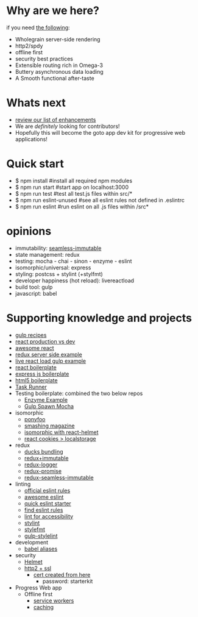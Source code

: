 # Why are we here?
if you need [the following](https://medium.com/front-end-developers/handcrafting-an-isomorphic-redux-application-with-love-40ada4468af4#.vfm0r9hd8):

 - Wholegrain server-side rendering
 - http2/spdy
 - offline first
 - security best practices
 - Extensible routing rich in Omega-3
 - Buttery asynchronous data loading
 - A Smooth functional after-taste

# Whats next
  - [review our list of enhancements](https://github.com/noahehall/react-f-your-startkit/labels/enhancement)
  - We are *definitely* looking for contributors!
  - Hopefully this will become the goto app dev kit for progressive web applications!

# Quick start
  - $ npm install #install all required npm modules
  - $ npm run start #start app on localhost:3000
  - $ npm run test #test all test.js files within src/*
  - $ npm run eslint-unused #see all eslint rules not defined in .eslintrc
  - $ npm run eslint #run eslint on all .js files within /src*

# opinions
- immutability: [seamless-immutable](https://github.com/rtfeldman/seamless-immutable)
- state management: redux
- testing: mocha - chai - sinon - enzyme - eslint
- isomorphic/universal: express
- styling: postcss + stylint (+stylfmt)
- developer happiness (hot reload): livereactload
- build tool: gulp
- javascript: babel

# Supporting knowledge and projects
- [gulp recipes](http://gulpjs.org/recipes/)
- [react production vs dev](https://facebook.github.io/react/downloads.html)
- [awesome react](https://github.com/enaqx/awesome-react)
- [redux server side example](http://redux.js.org/docs/recipes/ServerRendering.html)
- [live react load gulp example](https://github.com/milankinen/livereactload/tree/master/examples/03-build-systems)
- [react boilerplate](https://github.com/jarredwitt/react-boilerplate/blob/master/gulpfile.js)
- [express js boilerplate](https://github.com/yhagio/express-boilerplate/blob/master/server.js)
- [html5 boilerplate](https://github.com/h5bp/html5-boilerplate/blob/master/src/index.html)
- [Task Runner](http://macr.ae/article/splitting-gulpfile-multiple-files.html)
- Testing boilerplate: combined the two below repos   
  - [Enzyme Example](https://github.com/lelandrichardson/enzyme-example-mocha)
  - [Gulp Spawn Mocha](https://github.com/knpwrs/gulp-spawn-mocha/tree/master/test)
- isomorphic
  - [ponyfoo](https://ponyfoo.com/articles/universal-react-babel)
  - [smashing magazine](https://www.smashingmagazine.com/2016/03/server-side-rendering-react-node-express/)
  - [isomorphic with react-helmet](https://github.com/mattdennewitz/react-helmet-example/blob/master/server.js)
  - [react cookies > localstorage](https://github.com/eXon/react-cookie)
- redux
  - [ducks bundling](https://github.com/erikras/ducks-modular-redux)
  - [redux+immutable](https://github.com/gajus/redux-immutable-examples)
  - [redux-logger](https://github.com/evgenyrodionov/redux-logger)
  - [redux-promise](https://github.com/acdlite/redux-promise)
  - [redux-seamless-immutable](https://github.com/eadmundo/redux-seamless-immutable)
- linting
  - [official eslint rules](http://eslint.org/docs/rules/)
  - [awesome eslint](https://github.com/dustinspecker/awesome-eslint)
  - [quick eslint starter](https://gist.github.com/cletusw/e01a85e399ab563b1236)
  - [find eslint rules](https://github.com/sarbbottam/eslint-find-rules)
  - [lint for accessibility](https://www.npmjs.com/package/eslint-plugin-jsx-a11y)
  - [stylint](http://stylelint.io/user-guide/rules/)
  - [stylefmt](https://github.com/morishitter/stylefmt)
  - [gulp-stylelint](https://github.com/olegskl/gulp-stylelint)
- development
  - [babel aliases](https://github.com/tleunen/babel-plugin-module-resolver)
- security
  - [Helmet](https://github.com/helmetjs/helmet)
  - [http2 + ssl](https://webapplog.com/http2-node/)
    - [cert created from here](https://certsimple.com/blog/localhost-ssl-fix)
      - password: starterkit
- Progress Web app
  - Offline first
    - [service workers](https://github.com/MicheleBertoli/react-worker)
    - [caching](https://pouchdb.com/learn.html)
